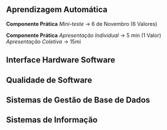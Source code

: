 ## Aprendizagem Automática
  **Componente Prática**
 *Mini-teste* -> 6 de Novembro (6 Valores)
 
 **Componente Prática**
*Apresentação Individual* -> 5 min (1 Valor)
*Apresentação Coletiva* -> 15mi
 
## Interface Hardware Software

## Qualidade de Software

## Sistemas de Gestão de Base de Dados

## Sistemas de Informação

